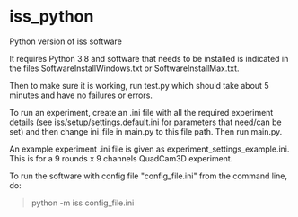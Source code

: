 # iss_python
 Python version of iss software

It requires Python 3.8 and software that needs to be installed is indicated in the files SoftwareInstallWindows.txt or 
SoftwareInstallMax.txt.

Then to make sure it is working, run test.py which should take about 5 minutes and have no failures or errors.

To run an experiment, create an .ini file with all the required experiment details (see iss/setup/settings.default.ini
for parameters that need/can be set) and then change ini_file in main.py to this file path.
Then run main.py.

An example experiment .ini file is given as experiment_settings_example.ini. 
This is for a 9 rounds x 9 channels QuadCam3D experiment.

To run the software with config file "config_file.ini" from the command line, do:

> python -m iss config_file.ini

